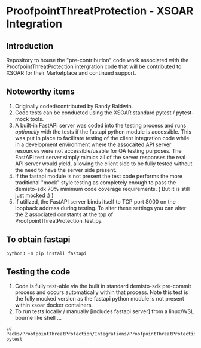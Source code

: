 # ProofpointThreatProtection - XSOAR Integration

## Introduction 
Repository to house the "pre-contribution" code work associated with the ProofpointThreatProtection intergration code that will be contributed to XSOAR for their Marketplace and continued support.

## Noteworthy items
1.	Originally coded/contributed by Randy Baldwin.
2.	Code tests can be conducted using the XSOAR standard pytest / pytest-mock tools.
3.  A built-in FastAPI server was coded into the testing process and runs *optionally* with the tests if the fastapi python module is accessible. This was put in place to facilitate testing of the client integration code while in a development environment where the assocaited API server resources were not accessible/usable for QA testing purposes. The FastAPI test server simply mimics all of the server responses the real API server would yield, allowing the client side to be fully tested without the need to have the server side present.
4.  If the fastapi module is not present the test code performs the more traditional "mock" style testing as completely enough to pass the demisto-sdk 70% minimum code coverage requirements. ( But it is still just mocked :) )
5.  If utilized, the FastAPI server binds itself to TCP port 8000 on the loopback address during testing. To alter these settings you can alter the 2 associated constants at the top of ProofpointThreatProtection_test.py.

## To obtain fastapi
```
python3 -m pip install fastapi
```

## Testing the code
1.  Code is fully test-able via the built in standard demisto-sdk pre-commit process and occurs automatically within that process. Note this test is the fully mocked version as the fastapi python module is not present within xsoar docker containers.
2.  To run tests locally / manually [includes fastapi server] from a linux/WSL bourne like shell ...
```
cd Packs/ProofpointThreatProtection/Integrations/ProofpointThreatProtection/
pytest
```
